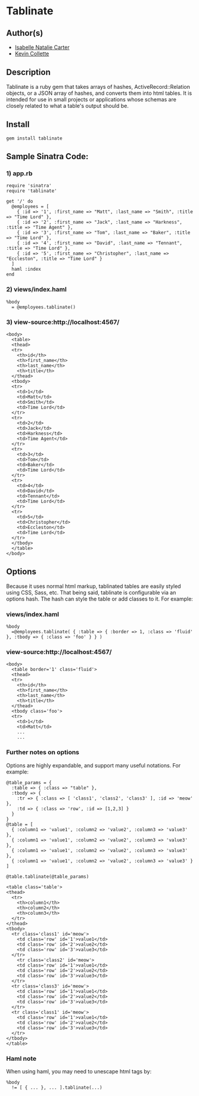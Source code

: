 # Tablinate

## Author(s)

* [Isabelle Natalie Carter](http://github.com/ibnc)
* [Kevin Collette](http://github.com/collettiquette)

## Description

Tablinate is a ruby gem that takes arrays of hashes, ActiveRecord::Relation objects, or a JSON array of hashes, and converts them into html tables. It is intended for use in small projects or applications whose schemas are closely related to what a table's output should be.

## Install

    gem install tablinate

## Sample Sinatra Code:

### 1) app.rb

    require 'sinatra'
    require 'tablinate'

    get '/' do
      @employees = [
        { :id => '1', :first_name => "Matt", :last_name => "Smith", :title => "Time Lord" },
        { :id => '2', :first_name => "Jack", :last_name => "Harkness", :title => "Time Agent" },
        { :id => '3', :first_name => "Tom", :last_name => "Baker", :title => "Time Lord" },
        { :id => '4', :first_name => "David", :last_name => "Tennant", :title => "Time Lord" },
        { :id => '5', :first_name => "Christopher", :last_name => "Eccleston", :title => "Time Lord" }
      ]
      haml :index
    end

### 2) views/index.haml

    %body
      = @employees.tablinate()

### 3) view-source:http://localhost:4567/

    <body>
      <table>
      <thead>
      <tr>
        <th>id</th>
        <th>first_name</th>
        <th>last_name</th>
        <th>title</th>
      </thead>
      <tbody>
      <tr>
        <td>1</td>
        <td>Matt</td>
        <td>Smith</td>
        <td>Time Lord</td>
      </tr>
      <tr>
        <td>2</td>
        <td>Jack</td>
        <td>Harkness</td>
        <td>Time Agent</td>
      </tr>
      <tr>
        <td>3</td>
        <td>Tom</td>
        <td>Baker</td>
        <td>Time Lord</td>
      </tr>
      <tr>
        <td>4</td>
        <td>David</td>
        <td>Tennant</td>
        <td>Time Lord</td>
      </tr>
      <tr>
        <td>5</td>
        <td>Christopher</td>
        <td>Eccleston</td>
        <td>Time Lord</td>
      </tr>
      </tbody>
      </table>
    </body>

## Options

Because it uses normal html markup, tablinated tables are easily styled using CSS, Sass, etc. That being said, tablinate is configurable via an options hash. The hash can style the table or add classes to it. For example:

### views/index.haml

    %body
      =@employees.tablinate( { :table => { :border => 1, :class => 'fluid' }, :tbody => { :class => 'foo' } } )

### view-source:http://localhost:4567/

    <body>
      <table border='1' class='fluid'>
      <thead>
      <tr>
        <th>id</th>
        <th>first_name</th>
        <th>last_name</th>
        <th>title</th>
      </thead>
      <tbody class='foo'>
      <tr>
        <td>1</td>
        <td>Matt</td>
        ...
        ...
### Further notes on options

Options are highly expandable, and support many useful notations. For example:

    @table_params = {
      :table => { :class => "table" },
      :tbody => {
        :tr => { :class => [ 'class1', 'class2', 'class3' ], :id => 'meow' },
        :td => { :class => 'row', :id => [1,2,3] }
      }
    }
    @table = [
      { :column1 => 'value1', :column2 => 'value2', :column3 => 'value3' },
      { :column1 => 'value1', :column2 => 'value2', :column3 => 'value3' },
      { :column1 => 'value1', :column2 => 'value2', :column3 => 'value3' },
      { :column1 => 'value1', :column2 => 'value2', :column3 => 'value3' }
    ]

    @table.tablinate(@table_params)

    <table class='table'>
    <thead>
      <tr>
        <th>column1</th>
        <th>column2</th>
        <th>column3</th>
      </tr>
    </thead>
    <tbody>
      <tr class='class1' id='meow'>
        <td class='row' id='1'>value1</td>
        <td class='row' id='2'>value2</td>
        <td class='row' id='3'>value3</td>
      </tr>
        <tr class='class2' id='meow'>
        <td class='row' id='1'>value1</td>
        <td class='row' id='2'>value2</td>
        <td class='row' id='3'>value3</td>
      </tr>
      <tr class='class3' id='meow'>
        <td class='row' id='1'>value1</td>
        <td class='row' id='2'>value2</td>
        <td class='row' id='3'>value3</td>
      </tr>
      <tr class='class1' id='meow'>
        <td class='row' id='1'>value1</td>
        <td class='row' id='2'>value2</td>
        <td class='row' id='3'>value3</td>
      </tr>
    </tbody>
    </table>
### Haml note

When using haml, you may need to unescape html tags by:

    %body
      != [ { ... }, ... ].tablinate(...)
